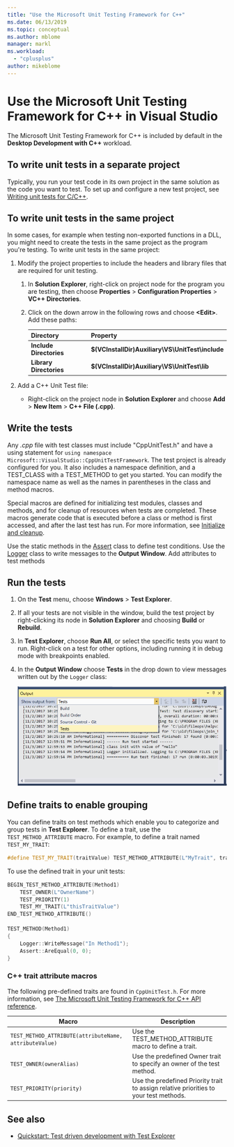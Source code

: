 ```yaml
---
title: "Use the Microsoft Unit Testing Framework for C++"
ms.date: 06/13/2019
ms.topic: conceptual
ms.author: mblome
manager: markl
ms.workload:
  - "cplusplus"
author: mikeblome
---
```

# Use the Microsoft Unit Testing Framework for C++ in Visual Studio

The Microsoft Unit Testing Framework for C++ is included by default in the **Desktop Development with C++** workload.

## <a name="separate_project"></a> To write unit tests in a separate project

Typically, you run your test code in its own project in the same solution as the code you want to test. To set up and configure a new test project, see [Writing unit tests for C/C++](writing-unit-tests-for-c-cpp.md).

## <a name="same_project"></a> To write unit tests in the same project

In some cases, for example when testing non-exported functions in a DLL, you might need to create the tests in the same project as the program you're testing. To write unit tests in the same project:

1. Modify the project properties to include the headers and library files that are required for unit testing.

   1. In **Solution Explorer**, right-click on project node for the program you are testing, then choose **Properties** > **Configuration Properties** > **VC++ Directories**.

   2. Click on the down arrow in the following rows and choose **\<Edit>**. Add these paths:

      | Directory | Property |
      |-| - |
      | **Include Directories** | **$(VCInstallDir)Auxiliary\VS\UnitTest\include** |
      | **Library Directories** | **$(VCInstallDir)Auxiliary\VS\UnitTest\lib** |

2. Add a C++ Unit Test file:

   - Right-click on the project node in **Solution Explorer** and choose **Add** > **New Item** > **C++ File (.cpp)**.

## Write the tests

Any *.cpp* file with test classes must include "CppUnitTest.h" and have a using statement for `using namespace Microsoft::VisualStudio::CppUnitTestFramework`. The test project is already configured for you. It also includes a namespace definition, and a TEST_CLASS with a TEST_METHOD to get you started. You can modify the namespace name as well as the names in parentheses in the class and method macros.

Special macros are defined for initializing test modules, classes and methods, and for cleanup of resources when tests are completed. These macros generate code that is executed before a class or method is first accessed, and after the last test has run. For more information, see [Initialize and cleanup](microsoft-visualstudio-testtools-cppunittestframework-api-reference.md#Initialize_and_cleanup).

Use the static methods in the [Assert](microsoft-visualstudio-testtools-cppunittestframework-api-reference.md#general_asserts) class to define test conditions. Use the [Logger](microsoft-visualstudio-testtools-cppunittestframework-api-reference.md#logger) class to write messages to the **Output Window**. Add attributes to test methods

## Run the tests

1. On the **Test** menu, choose **Windows** > **Test Explorer**.

1. If all your tests are not visible in the window, build the test project by right-clicking its node in **Solution Explorer** and choosing **Build** or **Rebuild**.

1. In **Test Explorer**, choose **Run All**, or select the specific tests you want to run. Right-click on a test for other options, including running it in debug mode with breakpoints enabled.

1. In the **Output Window** choose **Tests** in the drop down to view messages written out by the `Logger` class:

   ![C++ Output Window showing test messages](media/cpp-test-output-window.png)

## Define traits to enable grouping

You can define traits on test methods which enable you to categorize and group tests in **Test Explorer**. To define a trait, use the `TEST_METHOD_ATTRIBUTE` macro. For example, to define a trait named `TEST_MY_TRAIT`:

```cpp
#define TEST_MY_TRAIT(traitValue) TEST_METHOD_ATTRIBUTE(L"MyTrait", traitValue)
```

 To use the defined trait in your unit tests:

```cpp
BEGIN_TEST_METHOD_ATTRIBUTE(Method1)
    TEST_OWNER(L"OwnerName")
    TEST_PRIORITY(1)
    TEST_MY_TRAIT(L"thisTraitValue")
END_TEST_METHOD_ATTRIBUTE()

TEST_METHOD(Method1)
{
    Logger::WriteMessage("In Method1");
    Assert::AreEqual(0, 0);
}
```

### C++ trait attribute macros

The following pre-defined traits are found in `CppUnitTest.h`. For more information, see [The Microsoft Unit Testing Framework for C++ API reference](microsoft-visualstudio-testtools-cppunittestframework-api-reference.md).

|Macro|Description|
|-|-----------------|
|`TEST_METHOD_ATTRIBUTE(attributeName, attributeValue)`|Use the TEST_METHOD_ATTRIBUTE macro to define a trait.|
|`TEST_OWNER(ownerAlias)`|Use the predefined Owner trait to specify an owner of the test method.|
|`TEST_PRIORITY(priority)`|Use the predefined Priority trait to assign relative priorities to your test methods.|

## See also

- [Quickstart: Test driven development with Test Explorer](../test/quick-start-test-driven-development-with-test-explorer.md)
